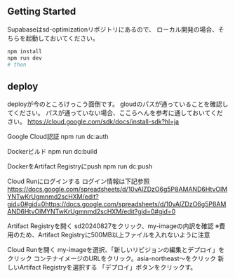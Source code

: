 ## Getting Started

Supabaseはsd-optimizationリポジトリにあるので、
ローカル開発の場合、そちらを起動しておいてください。

```bash
npm install
npm run dev
# then
```

## deploy

deployが今のところけっこう面倒です。
gloudのパスが通っていることを確認してください。
パスが通っていない場合、ここらへんを参考に通しておいてください。
https://cloud.google.com/sdk/docs/install-sdk?hl=ja

Google Cloud認証
npm run dc:auth

Dockerビルド
npm run dc:build

DockerをArtifact Registryにpush
npm run dc:push

Cloud Runにログインする
ログイン情報は下記参照
https://docs.google.com/spreadsheets/d/10vAlZDzO6g5P8AMAND6HtvOlMYNTwKrUgmnmd2scHXM/edit?gid=0#gid=0https://docs.google.com/spreadsheets/d/10vAlZDzO6g5P8AMAND6HtvOlMYNTwKrUgmnmd2scHXM/edit?gid=0#gid=0

Artifact Registryを開く
sd20240827をクリック、my-imageの内訳を確認 ※費用のため、Artifact Registryに500MB以上ファイルを入れないように注意

Cloud Runを開く
my-imageを選択、「新しいリビジョンの編集とデプロイ」をクリック
コンテナイメージのURLをクリック。asia-northeast〜をクリック
新しいArtifact Registryを選択する
「デプロイ」ボタンをクリックす。

